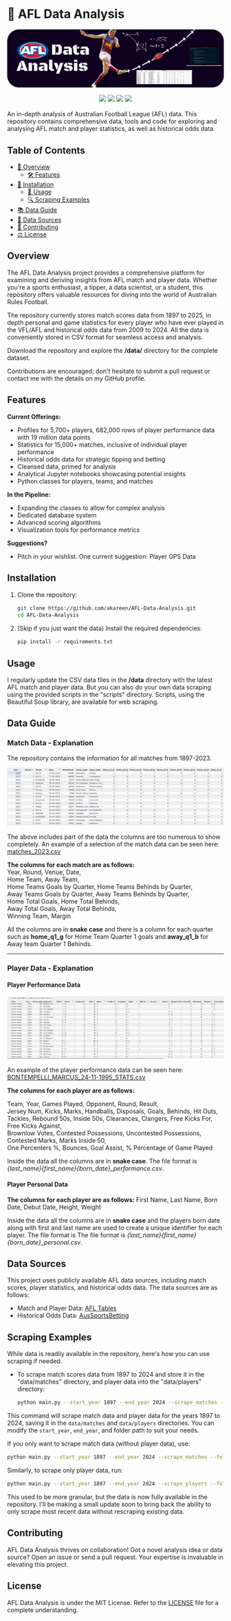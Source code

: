# 🏈 AFL Data Analysis
![AFL Data Analysis Banner Image](/assets/readme_banner.png)
<div align="center">
  <img src="https://img.shields.io/github/last-commit/akareen/AFL-Data-Analysis">
  <img src="https://img.shields.io/github/contributors/akareen/AFL-Data-Analysis">
  <img src="https://img.shields.io/github/stars/akareen/AFL-Data-Analysis?style=social">
  <img src="https://img.shields.io/github/forks/akareen/AFL-Data-Analysis?style=social">
</div>
<br>
An in-depth analysis of Australian Football League (AFL) data. This repository contains comprehensive data, tools and code for exploring and analysing AFL match and player statistics, as well as historical odds data.

## Table of Contents
- [🔦 Overview](#overview)
  - [🛠 Features](#features)
- [💾 Installation](#installation)
  - [📖 Usage](#usage)
  - [🔍 Scraping Examples](#scraping-examples)
- [📚 Data Guide](#data-guide)
- [🔗 Data Sources](#data-sources)
- [🤝 Contributing](#contributing)
- [⚖️ License](#license)


## Overview

The AFL Data Analysis project provides a comprehensive platform for examining and deriving insights from AFL match and player data. Whether you're a sports enthusiast, a tipper, a data scientist, or a student, this repository offers valuable resources for diving into the world of Australian Rules Football. 

The repository currently stores match scores data from 1897 to 2025, in depth personal and game statistics for every player who have ever played in the VFL/AFL and historical odds data from 2009 to 2024. All the data is  conveniently stored in CSV format for seamless access and analysis.

Download the repository and explore the **/data/** directory for the complete dataset. 

Contributions are encouraged; don't hesitate to submit a pull request or contact me with the details on my GitHub profile.

## Features

**Current Offerings:**
- Profiles for 5,700+ players, 682,000 rows of player performance data with 19 million data points
- Statistics for 15,000+ matches, inclusive of individual player performance
- Historical odds data for strategic tipping and betting
- Cleansed data, primed for analysis
- Analytical Jupyter notebooks showcasing potential insights
- Python classes for players, teams, and matches

**In the Pipeline:**
- Expanding the classes to allow for complex analysis
- Dedicated database system
- Advanced scoring algorithms
- Visualization tools for performance metrics

**Suggestions?**
- Pitch in your wishlist. One current suggestion: Player GPS Data

## Installation

1. Clone the repository:

   ```bash
   git clone https://github.com/akareen/AFL-Data-Analysis.git
   cd AFL-Data-Analysis
   ```

2. (Skip if you just want the data) Install the required dependencies:

   ```bash
   pip install -r requirements.txt
   ```

## Usage

I regularly update the CSV data files in the **/data** directory with the latest AFL match and player data. But you can also do your own data scraping using the provided scripts in the "scripts" directory. Scripts, using the Beautiful Soup library, are available for web scraping.


## Data Guide

### Match Data -  Explanation

The repository contains the information for all matches from 1897-2023.

![Match Data Example](/assets/matchdata_example.png)

The above includes part of the data the columns are too numerous to show completely. An example of a selection of the match data can be seen here: [matches_2023.csv](data/matches/matches_2023.csv)

**The columns for each match are as follows:**   
Year, Round, Venue, Date,  
Home Team, Away Team,   
Home Teams Goals by Quarter, Home Teams Behinds by Quarter,  
Away Teams Goals by Quarter, Away Teams Behinds by Quarter,  
Home Total Goals, Home Total Behinds,  
Away Total Goals, Away Total Behinds,  
Winning Team, Margin  

All the columns are in **snake case** and there is a column for each quarter such as **home_q1_g** for Home Team Quarter 1 goals and **away_q1_b** for Away team Quarter 1 Behinds.

----
### Player Data - Explanation

#### Player Performance Data

![Player Performance Data Example](/assets/playerstats_example.png)

An example of the player performance data can be seen here: [BONTEMPELLI_MARCUS_24-11-1995_STATS.csv](data/players/bontempelli_marcus_24111995_performance_details.csv)

**The columns for each player are as follows:**  

Team, Year, Games Played, Opponent, Round, Result,   
Jersey Num, Kicks, Marks, Handballs, Disposals, Goals, Behinds, Hit Outs,   
Tackles, Rebound 50s, Inside 50s, Clearances, Clangers, Free Kicks For, Free Kicks Against,   
Brownlow Votes, Contested Possessions, Uncontested Possessions, Contested Marks, Marks Inside 50,   
One Percenters %, Bounces, Goal Assist, % Percentage of Game Played

Inside the data all the columns are in **snake case**. The file format is *{last_name}_{first_name}_{born_date}_performance.csv*.


#### Player Personal Data

**The columns for each player are as follows:**
First Name, Last Name, Born Date, Debut Date, Height, Weight

Inside the data all the columns are in **snake case** and the players born date along with first and last name are used to create a unique identifier for each player. The file format is The file format is *{last_name}_{first_name}_{born_date}_personal.csv*.


## Data Sources

This project uses publicly available AFL data sources, including match scores, player statistics, and historical odds data. The data sources are as follows:

- Match and Player Data: [AFL Tables](https://afltables.com/afl/afl_index.html)
- Historical Odds Data: [AusSportsBetting](https://www.aussportsbetting.com/data/historical-afl-results-and-odds-data/)


## Scraping Examples
While data is readily available in the repository, here's how you can use scraping if needed.

- To scrape match scores data from 1897 to 2024 and store it in the "data/matches" directory, and player data into the "data/players" directory:

  ```bash
  python main.py --start_year 1897 --end_year 2024 --scrape_matches --scrape_players --folder_path "data/"
  ```

This command will scrape match data and player data for the years 1897 to 2024, saving it in the `data/matches` and `data/players` directories. You can modify the `start_year`, `end_year`, and folder path to suit your needs.

If you only want to scrape match data (without player data), use:

```bash
python main.py --start_year 1897 --end_year 2024 --scrape_matches --folder_path "data/"
```

Similarly, to scrape only player data, run:

```bash
python main.py --start_year 1897 --end_year 2024 --scrape_players --folder_path "data/"
```

This used to be more granular, but the data is now fully available in the repository. I'll be making a small update soon to bring back the ability to only scrape most recent data without rescraping existing data.


## Contributing

AFL Data Analysis thrives on collaboration! Got a novel analysis idea or data source? Open an issue or send a pull request. Your expertise is invaluable in elevating this project.

## License

AFL Data Analysis is under the MIT License. Refer to the [LICENSE](LICENSE) file for a complete understanding.